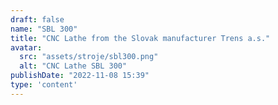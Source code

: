 ```yaml
---
draft: false
name: "SBL 300"
title: "CNC Lathe from the Slovak manufacturer Trens a.s."
avatar:
  src: "assets/stroje/sbl300.png"
  alt: "CNC Lathe SBL 300"
publishDate: "2022-11-08 15:39"
type: 'content'
---
```

